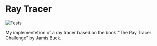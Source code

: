 # Ray Tracer
![Tests](https://github.com/actinium/Ray-Tracer/workflows/Tests/badge.svg)

My implementetion of a ray tracer based on the book "The Ray Tracer Challenge" by Jamis Buck.
